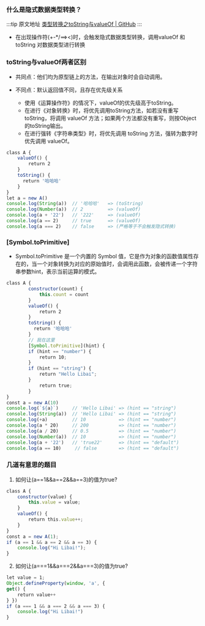 ### 什么是隐式数据类型转换？

  :::tip 原文地址
  [类型转换之toString与valueOf | GitHub](https://github.com/jynba/jynba.github.io/issues/53)
  :::
  
- 在出现操作符(+-*/==><)时，会触发隐式数据类型转换，调用valueOf 和 toString 对数据类型进行转换

### toString与valueOf两者区别

- 共同点：他们均为原型链上的方法，在输出对象时会自动调用。

- 不同点：默认返回值不同，且存在优先级关系
  - 使用《运算操作符》的情况下，valueOf的优先级高于toString。
  - 在进行《对象转换》时，将优先调用toString方法，如若没有重写 toString，将调用 valueOf 方法；如果两个方法都没有重写，则按Object的toString输出。
  - 在进行强转《字符串类型》时，将优先调用 toString 方法，强转为数字时优先调用 valueOf。

```js
class A {
    valueOf() {
        return 2     
    }     
    toString() {
      return '哈哈哈'     
    } 
} 
let a = new A() 
console.log(String(a))  // '哈哈哈'   => (toString)
console.log(Number(a))  // 2         => (valueOf) 
console.log(a + '22')   // '222'     => (valueOf) 
console.log(a == 2)     // true      => (valueOf) 
console.log(a === 2)    // false     => (严格等于不会触发隐式转换)
```

### [Symbol.toPrimitive]
* Symbol.toPrimitive 是一个内置的 Symbol 值，它是作为对象的函数值属性存在的，当一个对象转换为对应的原始值时，会调用此函数，会被传递一个字符串参数hint，表示当前运算的模式。
```js
class A {
        constructor(count) { 
            this.count = count     
        }
        valueOf() {
            return 2     
        } 
        toString() {
          return '哈哈哈'     
        }     
        // 我在这里     
        [Symbol.toPrimitive](hint) {
        if (hint == "number") {
            return 10;
        }        
        if (hint == "string") { 
            return "Hello Libai";        
        }        
            return true;    
        } 
} 
const a = new A(10) 
console.log(`${a}`)     // 'Hello Libai' => (hint == "string") 
console.log(String(a))  // 'Hello Libai' => (hint == "string") 
console.log(+a)         // 10            => (hint == "number") 
console.log(a * 20)     // 200           => (hint == "number") 
console.log(a / 20)     // 0.5           => (hint == "number") 
console.log(Number(a))  // 10            => (hint == "number") 
console.log(a + '22')   // 'true22'      => (hint == "default") 
console.log(a == 10)     // false        => (hint == "default")
```

### 几道有意思的题目
1. 如何让(a==1&&a==2&&a==3)的值为true?
```js
class A {
    constructor(value) {
        this.value = value;     
    }     
    valueOf() { 
        return this.value++;    
    } 
} 
const a = new A(1);
if (a == 1 && a == 2 && a == 3) {
    console.log("Hi Libai!");
}
```
2. 如何让(a===1&&a===2&&a===3)的值为true?
```js
let value = 1; 
Object.defineProperty(window, 'a', { 
get() {
    return value++     
} }) 
if (a === 1 && a === 2 && a === 3) { 
    console.log("Hi Libai!")
}
```